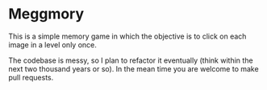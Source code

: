 # Meggmory

This is a simple memory game in which the objective is to click on each image in a level only once.

The codebase is messy, so I plan to refactor it eventually (think within the next two thousand years or so). In the mean time you are welcome to make pull requests.